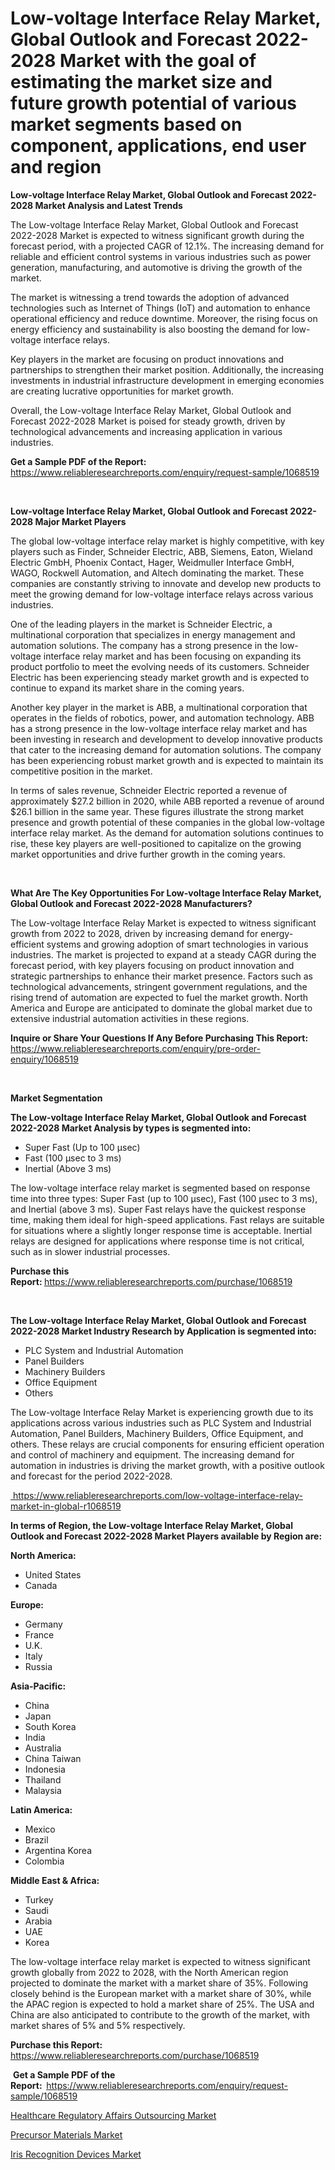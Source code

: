 <p><h1>Low-voltage Interface Relay Market, Global Outlook and Forecast 2022-2028 Market with the goal of estimating the market size and future growth potential of various market segments based on component, applications, end user and region</h1></p><p><strong>Low-voltage Interface Relay Market, Global Outlook and Forecast 2022-2028 Market Analysis and Latest Trends</strong></p>
<p><p>The Low-voltage Interface Relay Market, Global Outlook and Forecast 2022-2028 Market is expected to witness significant growth during the forecast period, with a projected CAGR of 12.1%. The increasing demand for reliable and efficient control systems in various industries such as power generation, manufacturing, and automotive is driving the growth of the market. </p><p>The market is witnessing a trend towards the adoption of advanced technologies such as Internet of Things (IoT) and automation to enhance operational efficiency and reduce downtime. Moreover, the rising focus on energy efficiency and sustainability is also boosting the demand for low-voltage interface relays.</p><p>Key players in the market are focusing on product innovations and partnerships to strengthen their market position. Additionally, the increasing investments in industrial infrastructure development in emerging economies are creating lucrative opportunities for market growth.</p><p>Overall, the Low-voltage Interface Relay Market, Global Outlook and Forecast 2022-2028 Market is poised for steady growth, driven by technological advancements and increasing application in various industries.</p></p>
<p><strong>Get a Sample PDF of the Report:&nbsp;</strong> <a href="https://www.reliableresearchreports.com/enquiry/request-sample/1068519">https://www.reliableresearchreports.com/enquiry/request-sample/1068519</a></p>
<p>&nbsp;</p>
<p><strong>Low-voltage Interface Relay Market, Global Outlook and Forecast 2022-2028 Major Market Players</strong></p>
<p><p>The global low-voltage interface relay market is highly competitive, with key players such as Finder, Schneider Electric, ABB, Siemens, Eaton, Wieland Electric GmbH, Phoenix Contact, Hager, Weidmuller Interface GmbH, WAGO, Rockwell Automation, and Altech dominating the market. These companies are constantly striving to innovate and develop new products to meet the growing demand for low-voltage interface relays across various industries.</p><p>One of the leading players in the market is Schneider Electric, a multinational corporation that specializes in energy management and automation solutions. The company has a strong presence in the low-voltage interface relay market and has been focusing on expanding its product portfolio to meet the evolving needs of its customers. Schneider Electric has been experiencing steady market growth and is expected to continue to expand its market share in the coming years.</p><p>Another key player in the market is ABB, a multinational corporation that operates in the fields of robotics, power, and automation technology. ABB has a strong presence in the low-voltage interface relay market and has been investing in research and development to develop innovative products that cater to the increasing demand for automation solutions. The company has been experiencing robust market growth and is expected to maintain its competitive position in the market.</p><p>In terms of sales revenue, Schneider Electric reported a revenue of approximately $27.2 billion in 2020, while ABB reported a revenue of around $26.1 billion in the same year. These figures illustrate the strong market presence and growth potential of these companies in the global low-voltage interface relay market. As the demand for automation solutions continues to rise, these key players are well-positioned to capitalize on the growing market opportunities and drive further growth in the coming years.</p></p>
<p>&nbsp;</p>
<p><strong>What Are The Key Opportunities For Low-voltage Interface Relay Market, Global Outlook and Forecast 2022-2028 Manufacturers?</strong></p>
<p><p>The Low-voltage Interface Relay Market is expected to witness significant growth from 2022 to 2028, driven by increasing demand for energy-efficient systems and growing adoption of smart technologies in various industries. The market is projected to expand at a steady CAGR during the forecast period, with key players focusing on product innovation and strategic partnerships to enhance their market presence. Factors such as technological advancements, stringent government regulations, and the rising trend of automation are expected to fuel the market growth. North America and Europe are anticipated to dominate the global market due to extensive industrial automation activities in these regions.</p></p>
<p><strong>Inquire or Share Your Questions If Any Before Purchasing This Report:</strong> <a href="https://www.reliableresearchreports.com/enquiry/pre-order-enquiry/1068519">https://www.reliableresearchreports.com/enquiry/pre-order-enquiry/1068519</a></p>
<p>&nbsp;</p>
<p><strong>Market Segmentation</strong></p>
<p><strong>The Low-voltage Interface Relay Market, Global Outlook and Forecast 2022-2028 Market Analysis by types is segmented into:</strong></p>
<p><ul><li>Super Fast (Up to 100 μsec)</li><li>Fast (100 μsec to 3 ms)</li><li>Inertial (Above 3 ms)</li></ul></p>
<p><p>The low-voltage interface relay market is segmented based on response time into three types: Super Fast (up to 100 μsec), Fast (100 μsec to 3 ms), and Inertial (above 3 ms). Super Fast relays have the quickest response time, making them ideal for high-speed applications. Fast relays are suitable for situations where a slightly longer response time is acceptable. Inertial relays are designed for applications where response time is not critical, such as in slower industrial processes.</p></p>
<p><strong>Purchase this Report:&nbsp;</strong><a href="https://www.reliableresearchreports.com/purchase/1068519">https://www.reliableresearchreports.com/purchase/1068519</a></p>
<p>&nbsp;</p>
<p><strong>The Low-voltage Interface Relay Market, Global Outlook and Forecast 2022-2028 Market Industry Research by Application is segmented into:</strong></p>
<p><ul><li>PLC System and Industrial Automation</li><li>Panel Builders</li><li>Machinery Builders</li><li>Office Equipment</li><li>Others</li></ul></p>
<p><p>The Low-voltage Interface Relay Market is experiencing growth due to its applications across various industries such as PLC System and Industrial Automation, Panel Builders, Machinery Builders, Office Equipment, and others. These relays are crucial components for ensuring efficient operation and control of machinery and equipment. The increasing demand for automation in industries is driving the market growth, with a positive outlook and forecast for the period 2022-2028.</p></p>
<p><a href="https://www.reliableresearchreports.com/low-voltage-interface-relay-market-in-global-r1068519">&nbsp;https://www.reliableresearchreports.com/low-voltage-interface-relay-market-in-global-r1068519</a></p>
<p><strong>In terms of Region, the Low-voltage Interface Relay Market, Global Outlook and Forecast 2022-2028 Market Players available by Region are:</strong></p>
<p>
    <p> <strong> North America: </strong>
        <ul>
            <li>United States</li>
            <li>Canada</li>
        </ul>
        </p> 
    <p> <strong> Europe: </strong>
        <ul>
            <li>Germany</li>
            <li>France</li>
            <li>U.K.</li>
            <li>Italy</li>
            <li>Russia</li>
        </ul>
        </p> 
    <p> <strong> Asia-Pacific: </strong>
        <ul>
            <li>China</li>
            <li>Japan</li>
            <li>South Korea</li>
            <li>India</li>
            <li>Australia</li>
            <li>China Taiwan</li>
            <li>Indonesia</li>
            <li>Thailand</li>
            <li>Malaysia</li>
        </ul>
        </p> 
    <p> <strong> Latin America: </strong>
        <ul>
            <li>Mexico</li>
            <li>Brazil</li>
            <li>Argentina Korea</li>
            <li>Colombia</li>
        </ul>
        </p> 
    <p> <strong> Middle East & Africa: </strong>
        <ul>
            <li>Turkey</li>
            <li>Saudi</li>
            <li>Arabia</li>
            <li>UAE</li>
            <li>Korea</li>
        </ul>
    </p>
    </p>
<p><p>The low-voltage interface relay market is expected to witness significant growth globally from 2022 to 2028, with the North American region projected to dominate the market with a market share of 35%. Following closely behind is the European market with a market share of 30%, while the APAC region is expected to hold a market share of 25%. The USA and China are also anticipated to contribute to the growth of the market, with market shares of 5% and 5% respectively.</p></p>
<p><strong>Purchase this Report: </strong><a href="https://www.reliableresearchreports.com/purchase/1068519">https://www.reliableresearchreports.com/purchase/1068519</a></p>
<p>&nbsp;<strong>Get a Sample PDF of the Report:&nbsp;&nbsp;</strong><a href="https://www.reliableresearchreports.com/enquiry/request-sample/1068519">https://www.reliableresearchreports.com/enquiry/request-sample/1068519</a></p>
<p><strong></strong></p>
<p><p><a href="https://www.linkedin.com/pulse/healthcare-regulatory-affairs-outsourcing-market-competitive-hqdef">Healthcare Regulatory Affairs Outsourcing Market</a></p><p><a href="https://www.linkedin.com/pulse/precursor-materials-market-trends-forecast-competitive-analysis-ryukf">Precursor Materials Market</a></p><p><a href="https://www.linkedin.com/pulse/iris-recognition-devices-market-size-trends-complete-g6lwf">Iris Recognition Devices Market</a></p></p>